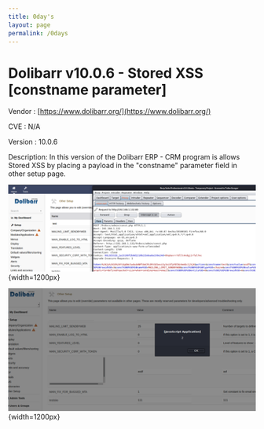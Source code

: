 ```yaml
---
title: 0day's
layout: page
permalink: /0days
---
```


# Dolibarr v10.0.6 - Stored XSS [constname parameter]

Vendor : [https://www.dolibarr.org/](https://www.dolibarr.org/)

CVE : N/A

Version : 10.0.6

Description: In this version of the Dolibarr ERP - CRM program is allows Stored XSS by placing a payload in the "constname" parameter field in other setup page.


![Parameter](parameter.png){width=1200px}

![Payload](payload.png){width=1200px}
